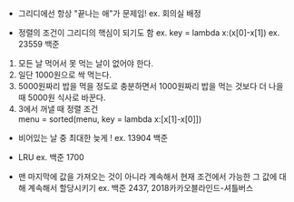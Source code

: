 - 그리디에선 항상 "끝나는 애"가 문제임! 
ex. 회의실 배정

- 정렬의 조건이 그리디의 핵심이 되기도 함
ex. key = lambda x:(x[0]-x[1]) 
ex. 23559 백준
1. 모든 날 먹어서 못 먹는 날이 없어야 한다.   
2. 일단 1000원으로 싹 먹는다.   
3. 5000원짜리 밥을 먹을 정도로 충분하면서 1000원짜리 밥을 먹는 것보다 더 나을 때 5000원 식사로 바꾼다.   
4. 3에서 꺼낼 때 정렬 조건   
menu = sorted(menu, key = lambda x:[x[1]-x[0]])

- 비어있는 날 중 최대한 늦게 ! ex. 13904 백준

- LRU
ex. 백준 1700

- 맨 마지막에 값을 가져오는 것이 아니라 계속해서 현재 조건에서 가능한 그 값에 대해 계속해서 할당시키기
ex. 백준 2437, 2018카카오블라인드-셔틀버스
